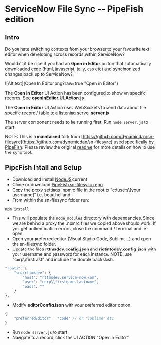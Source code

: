 ServiceNow File Sync -- PipeFish edition
=================

## Intro

Do you hate switching contexts from your browser to your favourite text editor when developing across records within ServiceNow?

Wouldn't it be nice if you had an **Open in Editor** button that automatically downloaded code (html, javascript, jelly, css etc) and synchronized changes back up to ServiceNow?

![Alt text](Open In Editor.png?raw=true "Open in Editor")

The **Open in Editor** UI Action has been configured to show on specific records. See **openInEditor.UI.Action.js**

The **Open in Editor** UI Action uses WebSockets to send data about the specific record / table to a listening server **server.js** 

The server component needs to be running first: Run `node server.js` to start.


NOTE: This is a **maintained** fork from [https://github.com/dynamicdan/sn-filesync](https://github.com/dynamicdan/sn-filesync) used specifically by [PipeFish](http://www.pipefish.com.au). Please review the original [readme](https://github.com/dynamicdan/sn-filesync) for more details on how to use the sync tool.




## PipeFish Intall and Setup

* Download and install [NodeJS](https://nodejs.org/en/) current
* Clone or download [PipeFish sn-filesync repo](https://github.com/beauholland/sn-filesync/tree/PipeFish-custom)
* Copy the proxy settings .npmrc file in the root to "c:\\users\\[your username]" i.e. beau.holland
* From within the sn-filesync folder run:

`npm install`

* This will populate the `node_modules` directory with dependancies. Since we are behind a proxy the .npmrc files we copied above should work. If you get authentication errors, close the command / terminal and re-open.
* Open your preferred editor (Visual Studio Code, Sublime...) and open the sn-filesync folder.
* Update the files **rttmsdev.config.json** and **riotintodev.config.json** with your username and password for each instance. 
NOTE: use "corp\\\\first.last" and include the double backslash.

```javascript
"roots": {
    "src/rttmsdev": {
        "host": "rttmsdev.service-now.com",
        "user": "corp\\firstname.lastname",
        "pass": ""
    }
},
```

* Modify **editorConfig.json** with your preferred editor option

```javascript
{
	"preferredEditor" : "code" // or "sublime" etc
}
```

* Run `node server.js` to start
* Navigate to a record, click the UI ACTION "Open in Editor"
